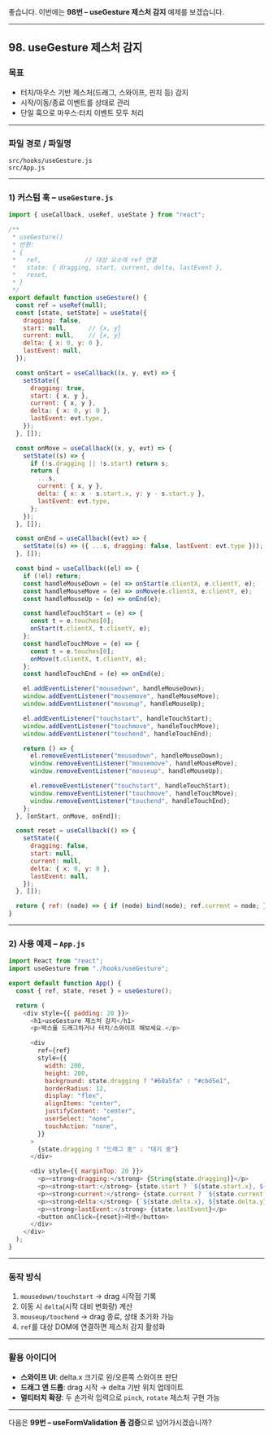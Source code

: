 좋습니다. 이번에는 **98번 – useGesture 제스처 감지** 예제를 보겠습니다.

---

## 98. useGesture 제스처 감지

### 목표

* 터치/마우스 기반 제스처(드래그, 스와이프, 핀치 등) 감지
* 시작/이동/종료 이벤트를 상태로 관리
* 단일 훅으로 마우스·터치 이벤트 모두 처리

---

### 파일 경로 / 파일명

```
src/hooks/useGesture.js
src/App.js
```

---

### 1) 커스텀 훅 – `useGesture.js`

```javascript
import { useCallback, useRef, useState } from "react";

/**
 * useGesture()
 * 반환:
 * {
 *   ref,            // 대상 요소에 ref 연결
 *   state: { dragging, start, current, delta, lastEvent },
 *   reset,
 * }
 */
export default function useGesture() {
  const ref = useRef(null);
  const [state, setState] = useState({
    dragging: false,
    start: null,      // {x, y}
    current: null,    // {x, y}
    delta: { x: 0, y: 0 },
    lastEvent: null,
  });

  const onStart = useCallback((x, y, evt) => {
    setState({
      dragging: true,
      start: { x, y },
      current: { x, y },
      delta: { x: 0, y: 0 },
      lastEvent: evt.type,
    });
  }, []);

  const onMove = useCallback((x, y, evt) => {
    setState((s) => {
      if (!s.dragging || !s.start) return s;
      return {
        ...s,
        current: { x, y },
        delta: { x: x - s.start.x, y: y - s.start.y },
        lastEvent: evt.type,
      };
    });
  }, []);

  const onEnd = useCallback((evt) => {
    setState((s) => ({ ...s, dragging: false, lastEvent: evt.type }));
  }, []);

  const bind = useCallback((el) => {
    if (!el) return;
    const handleMouseDown = (e) => onStart(e.clientX, e.clientY, e);
    const handleMouseMove = (e) => onMove(e.clientX, e.clientY, e);
    const handleMouseUp = (e) => onEnd(e);

    const handleTouchStart = (e) => {
      const t = e.touches[0];
      onStart(t.clientX, t.clientY, e);
    };
    const handleTouchMove = (e) => {
      const t = e.touches[0];
      onMove(t.clientX, t.clientY, e);
    };
    const handleTouchEnd = (e) => onEnd(e);

    el.addEventListener("mousedown", handleMouseDown);
    window.addEventListener("mousemove", handleMouseMove);
    window.addEventListener("mouseup", handleMouseUp);

    el.addEventListener("touchstart", handleTouchStart);
    window.addEventListener("touchmove", handleTouchMove);
    window.addEventListener("touchend", handleTouchEnd);

    return () => {
      el.removeEventListener("mousedown", handleMouseDown);
      window.removeEventListener("mousemove", handleMouseMove);
      window.removeEventListener("mouseup", handleMouseUp);

      el.removeEventListener("touchstart", handleTouchStart);
      window.removeEventListener("touchmove", handleTouchMove);
      window.removeEventListener("touchend", handleTouchEnd);
    };
  }, [onStart, onMove, onEnd]);

  const reset = useCallback(() => {
    setState({
      dragging: false,
      start: null,
      current: null,
      delta: { x: 0, y: 0 },
      lastEvent: null,
    });
  }, []);

  return { ref: (node) => { if (node) bind(node); ref.current = node; }, state, reset };
}
```

---

### 2) 사용 예제 – `App.js`

```javascript
import React from "react";
import useGesture from "./hooks/useGesture";

export default function App() {
  const { ref, state, reset } = useGesture();

  return (
    <div style={{ padding: 20 }}>
      <h1>useGesture 제스처 감지</h1>
      <p>박스를 드래그하거나 터치/스와이프 해보세요.</p>

      <div
        ref={ref}
        style={{
          width: 200,
          height: 200,
          background: state.dragging ? "#60a5fa" : "#cbd5e1",
          borderRadius: 12,
          display: "flex",
          alignItems: "center",
          justifyContent: "center",
          userSelect: "none",
          touchAction: "none",
        }}
      >
        {state.dragging ? "드래그 중" : "대기 중"}
      </div>

      <div style={{ marginTop: 20 }}>
        <p><strong>dragging:</strong> {String(state.dragging)}</p>
        <p><strong>start:</strong> {state.start ? `${state.start.x}, ${state.start.y}` : "-"}</p>
        <p><strong>current:</strong> {state.current ? `${state.current.x}, ${state.current.y}` : "-"}</p>
        <p><strong>delta:</strong> {`${state.delta.x}, ${state.delta.y}`}</p>
        <p><strong>lastEvent:</strong> {state.lastEvent}</p>
        <button onClick={reset}>리셋</button>
      </div>
    </div>
  );
}
```

---

### 동작 방식

1. `mousedown/touchstart` → drag 시작점 기록
2. 이동 시 `delta`(시작 대비 변화량) 계산
3. `mouseup/touchend` → drag 종료, 상태 초기화 가능
4. `ref`를 대상 DOM에 연결하면 제스처 감지 활성화

---

### 활용 아이디어

* **스와이프 UI**: delta.x 크기로 왼/오른쪽 스와이프 판단
* **드래그 앤 드롭**: drag 시작 → delta 기반 위치 업데이트
* **멀티터치 확장**: 두 손가락 입력으로 `pinch`, `rotate` 제스처 구현 가능

---

다음은 **99번 – useFormValidation 폼 검증**으로 넘어가시겠습니까?

